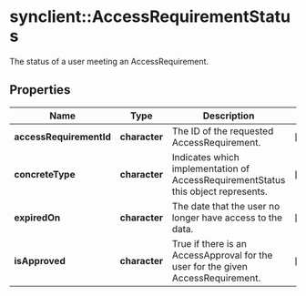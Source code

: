 # synclient::AccessRequirementStatus

The status of a user meeting an AccessRequirement.
## Properties
Name | Type | Description | Notes
------------ | ------------- | ------------- | -------------
**accessRequirementId** | **character** | The ID of the requested AccessRequirement. | [optional] 
**concreteType** | **character** | Indicates which implementation of AccessRequirementStatus this object represents. | [optional] 
**expiredOn** | **character** | The date that the user no longer have access to the data. | [optional] 
**isApproved** | **character** | True if there is an AccessApproval for the user for the given AccessRequirement. | [optional] 


